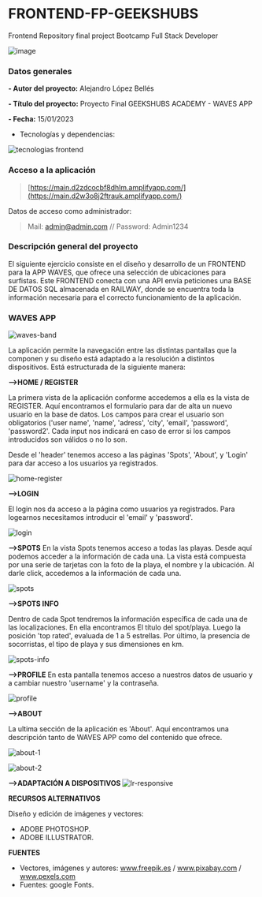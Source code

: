 # FRONTEND-FP-GEEKSHUBS
Frontend Repository final project Bootcamp Full Stack Developer

![image](https://user-images.githubusercontent.com/113507322/205169800-ae8aeff3-2afc-467c-8c53-6c1637671770.png)

### Datos generales

**- Autor del proyecto:** Alejandro López Bellés

**- Título del proyecto:** Proyecto Final GEEKSHUBS ACADEMY - WAVES APP

**- Fecha:** 15/01/2023

- Tecnologías y dependencias: 

![tecnologias frontend](https://user-images.githubusercontent.com/113507322/212434438-c2da5f9a-07d0-4e16-b6eb-60bae0525eb0.jpg)


 ### Acceso a la aplicación

> [https://main.d2zdcocbf8dhlm.amplifyapp.com/](https://main.d2w3o8j2ftrauk.amplifyapp.com/)

Datos de acceso como administrador: 

> Mail: admin@admin.com // Password: Admin1234

 ### Descripción general del proyecto 

El siguiente ejercicio consiste en el diseño y desarrollo de un FRONTEND para la APP WAVES, que ofrece una selección de ubicaciones para surfistas. Este FRONTEND conecta con una API envía peticiones una BASE DE DATOS SQL almacenada en RAILWAY, donde se encuentra toda la información necesaria para el correcto funcionamiento de la aplicación.


 ###  WAVES APP
 ![waves-band](https://user-images.githubusercontent.com/113507322/212435385-f1d34478-5473-4f50-8172-2cc849e3b65e.png)
 

La aplicación permite la navegación entre las distintas pantallas que la componen y su diseño está adaptado a la resolución a distintos dispositivos. Está estructurada de la siguiente manera:
 
 
**-->HOME / REGISTER** 

La primera vista de la aplicación conforme accedemos a ella es la vista de REGISTER. Aquí encontramos el formulario para dar de alta un nuevo usuario en la base de datos. Los campos para crear el usuario son obligatorios ('user name', 'name', 'adress', 'city', 'email', 'password', 'password2'. Cada input nos indicará en caso de error si los campos introducidos son válidos o no lo son. 

Desde el 'header' tenemos acceso a las páginas 'Spots', 'About', y 'Login'  para dar acceso a los usuarios ya registrados. 

![home-register](https://user-images.githubusercontent.com/113507322/212437266-e13e9834-0d77-45b6-bd1c-0c2e0e5e68c2.png)

**-->LOGIN**

El login nos da acceso a la página como usuarios ya registrados. Para logearnos necesitamos introducir el 'email' y 'password'.

![login](https://user-images.githubusercontent.com/113507322/212439311-8009d9db-7cc9-4df1-9c84-d7636349f63f.png)

**-->SPOTS**
En la vista Spots tenemos acceso a todas las playas. Desde aquí podemos acceder a la información de cada una. 
La vista está compuesta por una serie de tarjetas con la foto de la playa, el nombre y la ubicación. Al darle click, accedemos a la información de cada una. 

![spots](https://user-images.githubusercontent.com/113507322/212490938-6e88097e-0ff9-4373-ac85-84365e02590e.png)

**-->SPOTS INFO**

Dentro de cada Spot tendremos la información específica de cada una de las localizaciones. En ella encontramos El título del spot/playa. Luego la posición 'top rated', evaluada de 1 a 5 estrellas. Por último, la presencia de socorristas, el tipo de playa y sus dimensiones en km. 

![spots-info](https://user-images.githubusercontent.com/113507322/212490974-9e2fe0b4-72ec-4647-9aa2-d83bf81cff91.png)

**-->PROFILE**
En esta pantalla tenemos acceso a nuestros datos de usuario y a cambiar nuestro 'username' y la contraseña. 


![profile](https://user-images.githubusercontent.com/113507322/212570320-d4e5ccca-aec6-4704-828f-ccb72d2abd88.png)



**-->ABOUT**

La ultima sección de la aplicación es 'About'. Aquí encontramos una descripción tanto de WAVES APP como del contenido que ofrece. 

![about-1](https://user-images.githubusercontent.com/113507322/212490863-997c51d1-efdb-470d-b102-5d3cc2449c29.png)

![about-2](https://user-images.githubusercontent.com/113507322/212439727-0c868d11-aa23-4372-8d01-30cb5d2ae469.png)



**-->ADAPTACIÓN A DISPOSITIVOS**
![lr-responsive](https://user-images.githubusercontent.com/113507322/212500200-0a8cdc33-d854-4c6a-9a4f-5adf259009a7.png)


**RECURSOS ALTERNATIVOS**

Diseño y edición de imágenes y vectores:
  - ADOBE PHOTOSHOP.
  - ADOBE ILLUSTRATOR. 

**FUENTES**

- Vectores, imágenes y autores: www.freepik.es / www.pixabay.com / www.pexels.com
- Fuentes: google Fonts. 


 

 
